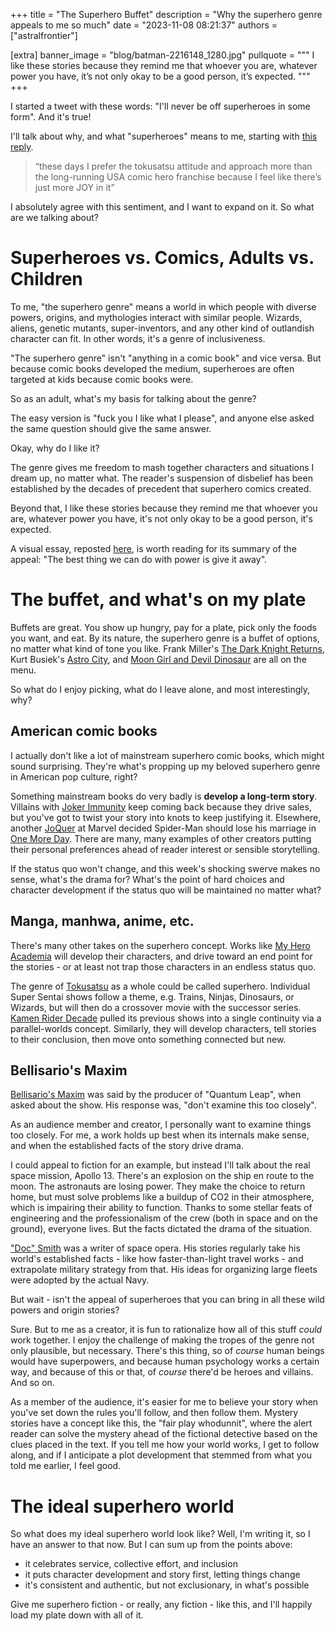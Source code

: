 +++
title = "The Superhero Buffet"
description = "Why the superhero genre appeals to me so much"
date = "2023-11-08 08:21:37"
authors = ["astralfrontier"]

[extra]
banner_image = "blog/batman-2216148_1280.jpg"
pullquote = """
I like these stories because they remind me that whoever you are, whatever power you have, it’s not only okay to be a good person, it’s expected.
"""
+++

I started a tweet with these words: "I'll never be off superheroes in some form". And it's true!

I'll talk about why, and what "superheroes" means to me, starting with [this reply](https://x.com/JazzElves/status/1722278114968142222?s=20).

<!-- more -->

> “these days I prefer the tokusatsu attitude and approach more than the long-running USA comic hero franchise because I feel like there’s just more JOY in it”

I absolutely agree with this sentiment, and I want to expand on it. So what are we talking about?

# Superheroes vs. Comics, Adults vs. Children

To me, "the superhero genre" means a world in which
people with diverse powers, origins, and mythologies
interact with similar people.
Wizards, aliens, genetic mutants, super-inventors,
and any other kind of outlandish character can fit.
In other words, it's a genre of inclusiveness.

"The superhero genre" isn't "anything in a comic book" and vice versa.
But because comic books developed the medium,
superheroes are often targeted at kids because comic books were.

So as an adult, what's my basis for talking about the genre?

The easy version is "fuck you I like what I please", and anyone else asked the same question should give the same answer.

Okay, why do I like it?

The genre gives me freedom to mash together characters and situations I dream up, no matter what.
The reader's suspension of disbelief has been established by the decades of precedent that superhero comics created.

Beyond that, I like these stories because they remind me that whoever you are, whatever power you have, it's not only okay to be a good person, it's expected.

A visual essay, reposted [here](https://www.tumblr.com/andyboops/728019644220309504/the-best-thing-we-can-do-with-power-is-give-it),
is worth reading for its summary of the appeal: "The best thing we can do with power is give it away".

# The buffet, and what's on my plate

Buffets are great. You show up hungry, pay for a plate, pick only the foods you want, and eat.
By its nature, the superhero genre is a buffet of options, no matter what kind of tone you like.
Frank Miller's [The Dark Knight Returns](https://tvtropes.org/pmwiki/pmwiki.php/ComicBook/BatmanTheDarkKnightReturns),
Kurt Busiek's [Astro City](https://tvtropes.org/pmwiki/pmwiki.php/ComicBook/AstroCity),
and [Moon Girl and Devil Dinosaur](https://tvtropes.org/pmwiki/pmwiki.php/WesternAnimation/MoonGirlAndDevilDinosaur2023)
are all on the menu.

So what do I enjoy picking, what do I leave alone, and most interestingly, why?

## American comic books

I actually don't like a lot of mainstream superhero comic books, which might sound surprising.
They're what's propping up my beloved superhero genre in American pop culture, right?

Something mainstream books do very badly is **develop a long-term story**.
Villains with [Joker Immunity](https://tvtropes.org/pmwiki/pmwiki.php/Main/JokerImmunity)
keep coming back because they drive sales,
but you've got to twist your story into knots to keep justifying it.
Elsewhere, another [JoQuer](https://tvtropes.org/pmwiki/pmwiki.php/Creator/JoeQuesada)
at Marvel decided Spider-Man should lose his marriage in [One More Day](https://tvtropes.org/pmwiki/pmwiki.php/ComicBook/OneMoreDay).
There are many, many examples of other creators putting their personal preferences ahead of
reader interest or sensible storytelling.

If the status quo won't change, and this week's shocking swerve makes no sense,
what's the drama for?
What's the point of hard choices and character development if the status quo will be maintained no matter what?

## Manga, manhwa, anime, etc.

There's many other takes on the superhero concept.
Works like [My Hero Academia](https://tvtropes.org/pmwiki/pmwiki.php/Franchise/MyHeroAcademia)
will develop their characters, and drive toward an end point for the stories - or at least not trap those characters in an endless status quo.

The genre of [Tokusatsu](https://tvtropes.org/pmwiki/pmwiki.php/Main/Toku) as a whole could be called superhero.
Individual Super Sentai shows follow a theme, e.g. Trains, Ninjas, Dinosaurs, or Wizards, but will then do a crossover movie with the successor series.
[Kamen Rider Decade](https://tvtropes.org/pmwiki/pmwiki.php/Series/KamenRiderDecade) pulled its previous shows into a single continuity via
a parallel-worlds concept.
Similarly, they will develop characters, tell stories to their conclusion, then move onto something connected but new.

## Bellisario's Maxim

[Bellisario's Maxim](https://tvtropes.org/pmwiki/pmwiki.php/Main/BellisariosMaxim) was said by the producer of "Quantum Leap",
when asked about the show. His response was, "don't examine this too closely".

As an audience member and creator, I personally want to examine things too closely.
For me, a work holds up best when its internals make sense, and when the established facts of the story drive drama.

I could appeal to fiction for an example, but instead I'll talk about the real space mission, Apollo 13.
There's an explosion on the ship en route to the moon. The astronauts are losing power.
They make the choice to return home, but must solve problems like a buildup of CO2 in their atmosphere,
which is impairing their ability to function.
Thanks to some stellar feats of engineering and the professionalism of the crew (both in space and on the ground),
everyone lives. But the facts dictated the drama of the situation.

["Doc" Smith](https://tvtropes.org/pmwiki/pmwiki.php/Creator/EEDocSmith) was a writer of space opera.
His stories regularly take his world's established facts - like how faster-than-light travel works -
and extrapolate military strategy from that.
His ideas for organizing large fleets were adopted by the actual Navy.

But wait - isn't the appeal of superheroes that you can bring in all these wild powers
and origin stories?

Sure. But to me as a creator, it is fun to rationalize how all of this stuff _could_ work together.
I enjoy the challenge of making the tropes of the genre not only plausible, but necessary.
There's this thing, so of _course_ human beings would have superpowers,
and because human psychology works a certain way, and because of this or that,
of _course_ there'd be heroes and villains. And so on.

As a member of the audience, it's easier for me to believe your story when you've set down the rules you'll follow,
and then follow them.
Mystery stories have a concept like this, the "fair play whodunnit", where the alert reader can solve the mystery
ahead of the fictional detective based on the clues placed in the text.
If you tell me how your world works, I get to follow along, and if I anticipate a plot development
that stemmed from what you told me earlier, I feel good.

# The ideal superhero world

So what does my ideal superhero world look like? Well, I'm writing it, so I have an answer to that now.
But I can sum up from the points above:

- it celebrates service, collective effort, and inclusion
- it puts character development and story first, letting things change
- it's consistent and authentic, but not exclusionary, in what's possible

Give me superhero fiction - or really, any fiction - like this, and I'll happily load my plate down with all of it.
